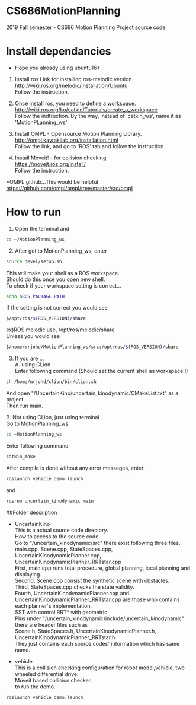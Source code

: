 # CS686MotionPlanning
2019 Fall semester - CS686 Motion Planning Project source code
# Install dependancies
* Hope you already using ubuntu16+
1. Install ros
Link for installing ros-melodic version  
http://wiki.ros.org/melodic/Installation/Ubuntu  
Follow the instruction.  

2. Once install ros, you need to define a workspace.  
http://wiki.ros.org/ko/catkin/Tutorials/create_a_workspace  
Follow the indtruction. By the way, instead of 'catkin_ws', name it as 'MotionPLanning_ws'  

3. Install OMPL - Opensource Motion Planning Library.  
http://ompl.kavrakilab.org/installation.html  
Follow the link, and go to 'ROS' tab and follow the instruction.  

4. Install Moveit! - for collision checking  
https://moveit.ros.org/install/  
Follow the instruction.  

*OMPL github...This would be helpful
https://github.com/ompl/ompl/tree/master/src/ompl  

# How to run
1. Open the terminal and
```bash
cd ~/MotionPlanning_ws
```
2. After get to MotionPlanning_ws, enter
```bash
source devel/setup.sh
```    
  This will make your shell as a ROS workspace.  
  Should do this once you open new shell.  
  To check if your workspace setting is correct...  
```bash
echo $ROS_PACKAGE_PATH        
```
  If the setting is not correct you would see  
```bash
$/opt/ros/$(ROS_VERSION)/share
```
   ex)ROS melodic use, /opt/ros/melodic/share  
   Unless you would see  
```bash
$/home/mrjohd/MotionPlanning_ws/src:/opt/ros/$(ROS_VERSION)/share
```  
3. If you are ...  
A. using CLion  
Enter following command (Should set the current shell as workspace!!)  
```bash    
sh /home/mrjohd/clion/bin/clion.sh
```  
And open "/UncertainKino/uncertain_kinodynamic/CMakeList.txt" as a project.   
Then run main.  

B. Not using CLion, just using terminal  
Go to MotionPlanning_ws  
```bash
cd ~MotionPlanning_ws
```
Enter following command  
```bash
catkin_make
```  
After compile is done without any error messeges, enter  
```bash
roslaunch vehicle demo.launch
```  
and  
```bash
rosrun uncertain_kinodynamic main
```  

##Folder description
* UncertainKino  
This is a actual source code directory.  
How to access to the source code   
Go to "/uncertain_kinodynamic/src" there exist following three files.  
 main.cpp,   Scene.cpp,   StateSpaces.cpp,   UncertainKinodynamicPlanner.cpp,   UncertainKinodynamicPlanner_RRTstar.cpp  
First, main.cpp runs total procedure, global planning, local planning and displaying.  
Second, Scene.cpp consist the synthetic scene with obstacles.  
Third, StateSpaces.cpp checks the state validity.  
Fourth, UncertainKinodynamicPlanner.cpp and UncertainKinodynamicPlanner_RRTstar.cpp are those who contains each planner's implementation.  
              SST with control                      RRT* with geometric    
Plus under "/uncertain_kinodynamic/include/uncertain_kinodynamic" there are header files such as  
Scene.h,  StateSpaces.h,   UncertainKinodynamicPlanner.h,   UncertainKinodynamicPlanner_RRTstar.h  
They just contains each source codes' information which has same name.  

* vehicle  
This is a collision checking configuration for robot model,vehicle, two wheeled differential drive.  
Moveit based collision checker.  
to run the demo.  
```bash
roslaunch vehicle demo.launch
```  
